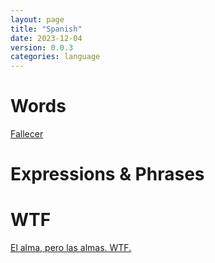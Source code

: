 ```yaml
---
layout: page
title: "Spanish"
date: 2023-12-04
version: 0.0.3
categories: language
---
```


# Words

[Fallecer](fallecer)

# Expressions & Phrases

# WTF

[El alma, pero las almas. WTF.](alma_wtf)
